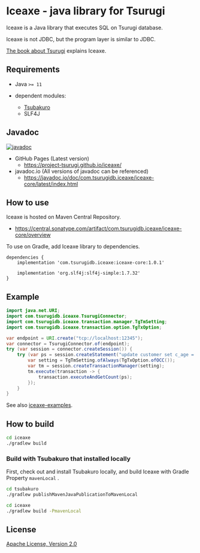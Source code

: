 # Iceaxe - java library for Tsurugi

Iceaxe is a Java library that executes SQL on Tsurugi database.

Iceaxe is not JDBC, but the program layer is similar to JDBC.

[The book about Tsurugi](https://info.nikkeibp.co.jp/media/LIN/atcl/books/091300039/) explains Iceaxe.

## Requirements

* Java `>= 11`

* dependent modules:
  * [Tsubakuro](https://github.com/project-tsurugi/tsubakuro)
  * SLF4J

## Javadoc

[![javadoc](https://javadoc.io/badge2/com.tsurugidb.iceaxe/iceaxe-core/javadoc.svg)](https://javadoc.io/doc/com.tsurugidb.iceaxe/iceaxe-core)

* GitHub Pages (Latest version)
  * https://project-tsurugi.github.io/iceaxe/
* javadoc.io (All versions of javadoc can be referenced)
  * https://javadoc.io/doc/com.tsurugidb.iceaxe/iceaxe-core/latest/index.html

## How to use

Iceaxe is hosted on Maven Central Repository.

* https://central.sonatype.com/artifact/com.tsurugidb.iceaxe/iceaxe-core/overview

To use on Gradle, add Iceaxe library to dependencies.

```
dependencies {
    implementation 'com.tsurugidb.iceaxe:iceaxe-core:1.0.1'

    implementation 'org.slf4j:slf4j-simple:1.7.32'
}
```

## Example

```java
import java.net.URI;
import com.tsurugidb.iceaxe.TsurugiConnector;
import com.tsurugidb.iceaxe.transaction.manager.TgTmSetting;
import com.tsurugidb.iceaxe.transaction.option.TgTxOption;

var endpoint = URI.create("tcp://localhost:12345");
var connector = TsurugiConnector.of(endpoint);
try (var session = connector.createSession()) {
    try (var ps = session.createStatement("update customer set c_age = c_age + 1")) {
        var setting = TgTmSetting.ofAlways(TgTxOption.ofOCC());
        var tm = session.createTransactionManager(setting);
        tm.execute(transaction -> {
            transaction.executeAndGetCount(ps);
        });
    }
}
```

See also [iceaxe-examples](modules/iceaxe-examples/src/main/java/com/tsurugidb/iceaxe/example).

## How to build

```bash
cd iceaxe
./gradlew build
```

### Build with Tsubakuro that installed locally

First, check out and install Tsubakuro locally, and build Iceaxe with Gradle Property `mavenLocal` .

```bash
cd tsubakuro
./gradlew publishMavenJavaPublicationToMavenLocal

cd iceaxe
./gradlew build -PmavenLocal
```

## License

[Apache License, Version 2.0](http://www.apache.org/licenses/LICENSE-2.0)